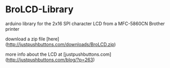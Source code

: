BroLCD-Library
==============

arduino library for the 2x16 SPI character LCD from a MFC-5860CN Brother printer

download a zip file [here] (http://justpushbuttons.com/downloads/BroLCD.zip)

more info about the LCD at [justpushbuttons.com] (http://justpushbuttons.com/blog/?p=263)